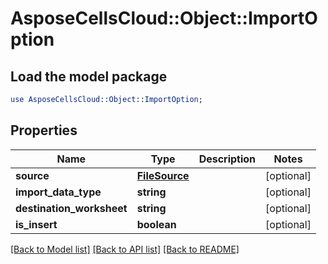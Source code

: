 # AsposeCellsCloud::Object::ImportOption

## Load the model package
```perl
use AsposeCellsCloud::Object::ImportOption;
```

## Properties
Name | Type | Description | Notes
------------ | ------------- | ------------- | -------------
**source** | [**FileSource**](FileSource.md) |  | [optional] 
**import_data_type** | **string** |  | [optional] 
**destination_worksheet** | **string** |  | [optional] 
**is_insert** | **boolean** |  | [optional] 

[[Back to Model list]](../README.md#documentation-for-models) [[Back to API list]](../README.md#documentation-for-api-endpoints) [[Back to README]](../README.md)


